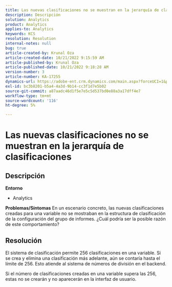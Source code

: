 ```yaml
---
title: Las nuevas clasificaciones no se muestran en la jerarquía de clasificaciones
description: Descripción
solution: Analytics
product: Analytics
applies-to: Analytics
keywords: KCS
resolution: Resolution
internal-notes: null
bug: true
article-created-by: Krunal Oza
article-created-date: 10/21/2022 9:15:59 AM
article-published-by: Krunal Oza
article-published-date: 10/21/2022 9:18:28 AM
version-number: 3
article-number: KA-17255
dynamics-url: https://adobe-ent.crm.dynamics.com/main.aspx?forceUCI=1&pagetype=entityrecord&etn=knowledgearticle&id=8dff38f6-2051-ed11-bba2-0022480867fb
exl-id: bc3b8201-b5a4-4a3d-9b14-cc3f1d7e5b02
source-git-commit: a87aadc46d1f5e7e5c5d537bd0e88a3a17dff4e7
workflow-type: tm+mt
source-wordcount: '116'
ht-degree: 5%

---
```


# Las nuevas clasificaciones no se muestran en la jerarquía de clasificaciones

## Descripción

<b>Entorno</b>
- Analytics



<b>Problemas/Síntomas</b>
En un escenario concreto, las nuevas clasificaciones creadas para una variable no se mostraban en la estructura de clasificación de la configuración del grupo de informes. ¿Cuál podría ser la posible razón de este comportamiento?


## Resolución


El sistema de clasificación permite 256 clasificaciones en una variable. Si se crea y elimina una clasificación más adelante, aún se contaría hasta el límite de 256. Esto atiende al sistema de números de división en el backend.

Si el número de clasificaciones creadas en una variable supera las 256, estas no se crearán y no aparecerán en la interfaz de usuario.
